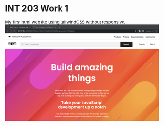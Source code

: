 # INT 203 Work 1
My first html website using tailwindCSS without responsive.
![image](https://raw.githubusercontent.com/RewBugLag/INT203_62130500059/main/62130500059_groupwork_1/Screen%20Shot%202564-01-30%20at%2019.23.12.png)
